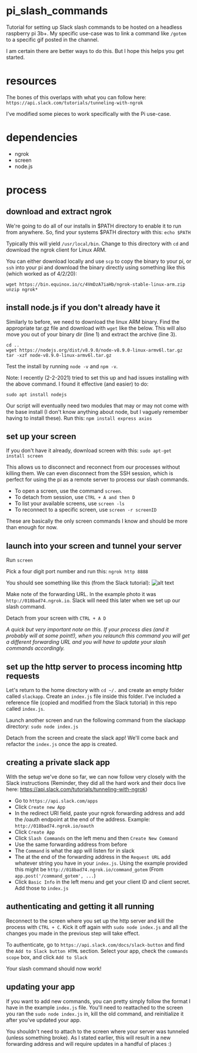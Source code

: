 # pi_slash_commands
Tutorial for setting up Slack slash commands to be hosted on a headless raspberry pi 3b+. My specific use-case was to link a command like `/gotem` to a specific gif posted in the channel.

I am certain there are better ways to do this. But I hope this helps you get started.

# resources
The bones of this overlaps with what you can follow here: 
`https://api.slack.com/tutorials/tunneling-with-ngrok`

I've modified some pieces to work specifically with the Pi use-case.

# dependencies
* ngrok
* screen
* node.js

# process
## download and extract ngrok
We're going to do all of our installs in $PATH directory to enable it to run from anywhere. So, find your systems $PATH directory with this:
`echo $PATH`

Typically this will yield `/usr/local/bin`. Change to this directory with `cd` and download the ngrok client for Linux ARM. 

You can either download locally and use `scp` to copy the binary to your pi, or `ssh` into your pi and download the binary directly using something like this (which worked as of 4/2/20):

```
wget https://bin.equinox.io/c/4VmDzA7iaHb/ngrok-stable-linux-arm.zip
unzip ngrok*
```

## install node.js if you don't already have it
Similarly to before, we need to download the linux ARM binary. Find the appropriate tar.gz file and download with `wget` like the below. This will also move you out of your binary dir (line 1) and extract the archive (line 3).

```
cd ..
wget https://nodejs.org/dist/v8.9.0/node-v8.9.0-linux-armv6l.tar.gz
tar -xzf node-v8.9.0-linux-armv6l.tar.gz
```
Test the install by running `node -v` and `npm -v`.

Note: I recently (2-2-2021) tried to set this up and had issues installing with the above command. I found it effective (and easier) to do:
```
sudo apt install nodejs
```

Our script will eventually need two modules that may or may not come with the base install (I don't know anything about node, but I vaguely remember having to install these). Run this:
`npm install express axios` 

## set up your screen
If you don't have it already, download screen with this:
`sudo apt-get install screen`

This allows us to disconnect and reconnect from our processes without killing them. We can even disconnect from the SSH session, which is perfect for using the pi as a remote server to process our slash commands.

* To open a screen, use the command `screen`. 
* To detach from session, use `CTRL + A and then D`
* To list your available screens, use `screen -ls`
* To reconnect to a specific screen, use `screen -r screenID`

These are basically the only screen commands I know and should be more than enough for now.

## launch into your screen and tunnel your server
Run `screen`

Pick a four digit port number and run this:
`ngrok http 8888` 

You should see something like this (from the Slack tutorial):
![alt text](https://a.slack-edge.com/80588/img/api/articles/ngrok-running.png "Slack reference")

Make note of the forwarding URL. In the example photo it was `http://018bad74.ngrok.io`. Slack will need this later when we set up our slash command.

Detach from your screen with `CTRL + A D`

*A quick but very important note on this. If your process dies (and it probably will at some point!), when you relaunch this command you will get a different forwarding URL and you will have to update your slash commands accordingly.*

## set up the http server to process incoming http requests
Let's return to the home directory with `cd ~/.` and create an empty folder called `slackapp`. Create an `index.js` file inside this folder. I've included a reference file (copied and modified from the Slack tutorial) in this repo called `index.js`.

Launch another screen and run the following command from the slackapp directory: `sudo node index.js`

Detach from the screen and create the slack app! We'll come back and refactor the `index.js` once the app is created.

## creating a private slack app
With the setup we've done so far, we can now follow very closely with the Slack instructions (Reminder, they did all the hard work and their docs live here: https://api.slack.com/tutorials/tunneling-with-ngrok)

* Go to `https://api.slack.com/apps`
* Click `Create new App`
* In the redirect URI field, paste your ngrok forwarding address and add the /oauth endpoint at the end of the address. Example: `http://018bad74.ngrok.io/oauth`
* Click `Create App`
* Click `Slash Commands` on the left menu and then `Create New Command`
 * Use the same forwarding address from before
 * The `Command` is what the app will listen for in slack
 * The at the end of the forwarding address in the `Request URL` add whatever string you have in your `index.js`. Using the example provided this might be `http://018bad74.ngrok.io/command_gotem`
(From `app.post('/command_gotem', ...`)
* Click `Basic Info` in the left menu and get your client ID and client secret. Add those to `index.js`

## authenticating and getting it all running
Reconnect to the screen where you set up the http server and kill the process with `CTRL + C`. Kick it off again with `sudo node index.js` and all the changes you made in the previous step will take effect.

To authenticate, go to `https://api.slack.com/docs/slack-button`  and find the `Add to Slack button HTML` section. Select your app, check the `commands scope` box, and click `Add to Slack`

Your slash command should now work!

## updating your app

If you want to add new commands, you can pretty simply follow the format I have in the example `index.js` file. You'll need to reattached to the screen you ran the `sudo node index.js` in, kill the old command, and reinitialize it after you've updated your app.

You shouldn't need to attach to the screen where your server was tunneled (unless something broke). As I stated earlier, this will result in a new forwarding address and will require updates in a handful of places :)
